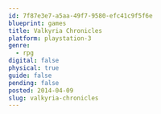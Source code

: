 ```yaml
---
id: 7f87e3e7-a5aa-49f7-9580-efc41c9f5f6e
blueprint: games
title: Valkyria Chronicles
platform: playstation-3
genre:
  - rpg
digital: false
physical: true
guide: false
pending: false
posted: 2014-04-09
slug: valkyria-chronicles
---
```

